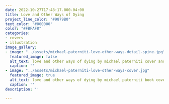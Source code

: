 ```yaml
---
date: 2022-10-27T17:48:17.000-04:00
title: Love and Other Ways of Dying
project_line_color: "#9879B0"
text_color: "#000000"
color: "#FBFAF8"
categories:
- covers
- illustration
image_gallery:
- image: "../assets/michael-paterniti-love-other-ways-detail-spine.jpg"
  featured_image: false
  alt_text: love and other ways of dying by michael paterniti cover and spine
  caption: ''
- image: "../assets/michael-paterniti-love-other-ways-cover.jpg"
  featured_image: true
  alt_text: love and other ways of dying by michael paterniti book cover
  caption: ''
description: ''

---
```


